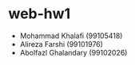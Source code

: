 # web-hw1
- Mohammad Khalafi (99105418)
- Alireza Farshi (99101976)
- Abolfazl Ghalandary (99102026)
